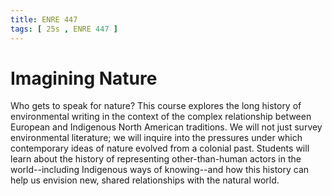 ```yaml
---
title: ENRE 447
tags: [ 25s , ENRE 447 ]
---
```


# Imagining Nature

Who gets to speak for nature? This course explores the long history of environmental writing in the context of the complex relationship between European and Indigenous North American traditions. We will not just survey environmental literature; we will inquire into the pressures under which contemporary ideas of nature evolved from a colonial past. Students will learn about the history of representing other-than-human actors in the world--including Indigenous ways of knowing--and how this history can help us envision new, shared relationships with the natural world.

